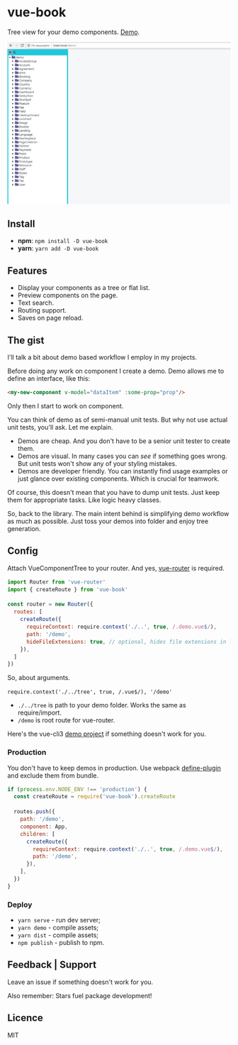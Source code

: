 # vue-book

Tree view for your demo components. [Demo](http://vue-book.asva.by/#/Demo/ContactComponent.vue).

![Interface](docs/main.gif)

## Install

* **npm**: `npm install -D vue-book` 
* **yarn**: `yarn add -D vue-book`

## Features
* Display your components as a tree or flat list.
* Preview components on the page.
* Text search.
* Routing support.
* Saves on page reload.

## The gist

I'll talk a bit about demo based workflow I employ in my projects.

Before doing any work on component I create a demo. Demo allows me to define an interface, like this:
```html
<my-new-component v-model="dataItem" :some-prop="prop"/>
```
Only then I start to work on component.

You can think of demo as of semi-manual unit tests. But why not use actual unit tests, you'll ask. Let me explain.
* Demos are cheap. And you don't have to be a senior unit tester to create them.
* Demos are visual. In many cases you can *see* if something goes wrong. But unit tests won't show any of your styling mistakes.
* Demos are developer friendly. You can instantly find usage examples or just glance over existing components. Which is crucial for teamwork.

Of course, this doesn't mean that you have to dump unit tests. Just keep them for appropriate tasks. Like logic heavy classes.

So, back to the library. The main intent behind is simplifying demo workflow as much as possible. Just toss your demos into folder and enjoy tree generation.

## Config

Attach VueComponentTree to your router. And yes, [vue-router](https://github.com/vuejs/vue-router) is required.
```js
import Router from 'vue-router'
import { createRoute } from 'vue-book'

const router = new Router({
  routes: [
    createRoute({
      requireContext: require.context('./..', true, /.demo.vue$/), 
      path: '/demo',
      hideFileExtensions: true, // optional, hides file extensions in list.
    }),
  ]
})
```
So, about arguments. 

`require.context('./../tree', true, /.vue$/), '/demo'`
* `./../tree` is path to your demo folder. Works the same as require/import.
* `/demo` is root route for vue-router.

Here's the vue-cli3 [demo project](https://github.com/asvae/vue-book-demo) if something doesn't work for you.

### Production

You don't have to keep demos in production. Use webpack [define-plugin](https://webpack.js.org/plugins/define-plugin/) and exclude them from bundle.

```javascript
if (process.env.NODE_ENV !== 'production') {
  const createRoute = require('vue-book').createRoute
  
  routes.push({
    path: '/demo',
    component: App,
    children: [
      createRoute({
        requireContext: require.context('./..', true, /.demo.vue$/), 
        path: '/demo',
      }),
    ],
  })
}
```

### Deploy

 * `yarn serve` - run dev server;
 * `yarn demo` - compile assets;
 * `yarn dist` - compile assets;
 * `npm publish` - publish to npm.

## Feedback | Support
Leave an issue if something doesn't work for you.

Also remember: Stars fuel package development! 

## Licence
MIT

[circleci-badge]: https://img.shields.io/circleci/project/github/asvae/vue-book/master.svg?style=flat-square
[circleci-url]: https://circleci.com/gh/asvae/vue-book 
